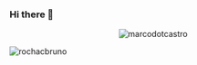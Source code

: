 ### Hi there 👋


<p align="center"> <img src="https://github-readme-stats.vercel.app/api?username=marcodotcastro&show_icons=true" alt="marcodotcastro" /> </p>
<p align="left"> <img src="https://komarev.com/ghpvc/?username=rochacbruno" alt="rochacbruno" /> </p>
